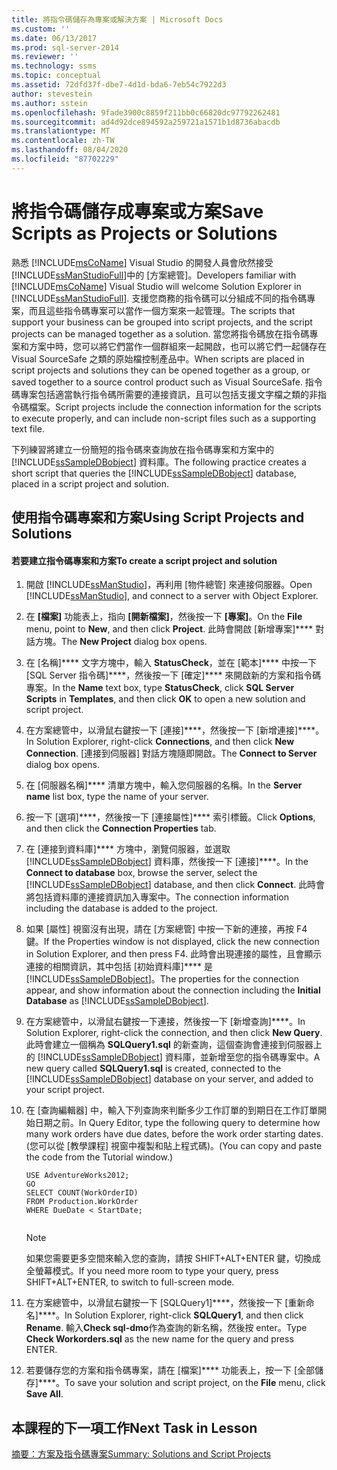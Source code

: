 ```yaml
---
title: 將指令碼儲存為專案或解決方案 | Microsoft Docs
ms.custom: ''
ms.date: 06/13/2017
ms.prod: sql-server-2014
ms.reviewer: ''
ms.technology: ssms
ms.topic: conceptual
ms.assetid: 72dfd37f-dbe7-4d1d-bda6-7eb54c7922d3
author: stevestein
ms.author: sstein
ms.openlocfilehash: 9fade3900c8859f211bb0c66820dc97792262481
ms.sourcegitcommit: ad4d92dce894592a259721a1571b1d8736abacdb
ms.translationtype: MT
ms.contentlocale: zh-TW
ms.lasthandoff: 08/04/2020
ms.locfileid: "87702229"
---
```

# <a name="save-scripts-as-projects-or-solutions"></a><span data-ttu-id="24774-102">將指令碼儲存成專案或方案</span><span class="sxs-lookup"><span data-stu-id="24774-102">Save Scripts as Projects or Solutions</span></span>
  <span data-ttu-id="24774-103">熟悉 [!INCLUDE[msCoName](../../includes/msconame-md.md)] Visual Studio 的開發人員會欣然接受 [!INCLUDE[ssManStudioFull](../../includes/ssmanstudiofull-md.md)]中的 [方案總管]。</span><span class="sxs-lookup"><span data-stu-id="24774-103">Developers familiar with [!INCLUDE[msCoName](../../includes/msconame-md.md)] Visual Studio will welcome Solution Explorer in [!INCLUDE[ssManStudioFull](../../includes/ssmanstudiofull-md.md)].</span></span> <span data-ttu-id="24774-104">支援您商務的指令碼可以分組成不同的指令碼專案，而且這些指令碼專案可以當作一個方案來一起管理。</span><span class="sxs-lookup"><span data-stu-id="24774-104">The scripts that support your business can be grouped into script projects, and the script projects can be managed together as a solution.</span></span> <span data-ttu-id="24774-105">當您將指令碼放在指令碼專案和方案中時，您可以將它們當作一個群組來一起開啟，也可以將它們一起儲存在 Visual SourceSafe 之類的原始檔控制產品中。</span><span class="sxs-lookup"><span data-stu-id="24774-105">When scripts are placed in script projects and solutions they can be opened together as a group, or saved together to a source control product such as Visual SourceSafe.</span></span> <span data-ttu-id="24774-106">指令碼專案包括適當執行指令碼所需要的連接資訊，且可以包括支援文字檔之類的非指令碼檔案。</span><span class="sxs-lookup"><span data-stu-id="24774-106">Script projects include the connection information for the scripts to execute properly, and can include non-script files such as a supporting text file.</span></span>  
  
 <span data-ttu-id="24774-107">下列練習將建立一份簡短的指令碼來查詢放在指令碼專案和方案中的 [!INCLUDE[ssSampleDBobject](../../includes/sssampledbobject-md.md)] 資料庫。</span><span class="sxs-lookup"><span data-stu-id="24774-107">The following practice creates a short script that queries the [!INCLUDE[ssSampleDBobject](../../includes/sssampledbobject-md.md)] database, placed in a script project and solution.</span></span>  
  
## <a name="using-script-projects-and-solutions"></a><span data-ttu-id="24774-108">使用指令碼專案和方案</span><span class="sxs-lookup"><span data-stu-id="24774-108">Using Script Projects and Solutions</span></span>  
  
#### <a name="to-create-a-script-project-and-solution"></a><span data-ttu-id="24774-109">若要建立指令碼專案和方案</span><span class="sxs-lookup"><span data-stu-id="24774-109">To create a script project and solution</span></span>  
  
1.  <span data-ttu-id="24774-110">開啟 [!INCLUDE[ssManStudio](../../includes/ssmanstudio-md.md)]，再利用 [物件總管] 來連接伺服器。</span><span class="sxs-lookup"><span data-stu-id="24774-110">Open [!INCLUDE[ssManStudio](../../includes/ssmanstudio-md.md)], and connect to a server with Object Explorer.</span></span>  
  
2.  <span data-ttu-id="24774-111">在 **[檔案]** 功能表上，指向 **[開新檔案]**，然後按一下 **[專案]**。</span><span class="sxs-lookup"><span data-stu-id="24774-111">On the **File** menu, point to **New**, and then click **Project**.</span></span> <span data-ttu-id="24774-112">此時會開啟 [新增專案]\*\*\*\* 對話方塊。</span><span class="sxs-lookup"><span data-stu-id="24774-112">The **New Project** dialog box opens.</span></span>  
  
3.  <span data-ttu-id="24774-113">在 [名稱]\*\*\*\* 文字方塊中，輸入 **StatusCheck**，並在 [範本]\*\*\*\* 中按一下 [SQL Server 指令碼]\*\*\*\*，然後按一下 [確定]\*\*\*\* 來開啟新的方案和指令碼專案。</span><span class="sxs-lookup"><span data-stu-id="24774-113">In the **Name** text box, type **StatusCheck**, click **SQL Server Scripts** in **Templates**, and then click **OK** to open a new solution and script project.</span></span>  
  
4.  <span data-ttu-id="24774-114">在方案總管中，以滑鼠右鍵按一下 [連接]\*\*\*\*，然後按一下 [新增連接]\*\*\*\*。</span><span class="sxs-lookup"><span data-stu-id="24774-114">In Solution Explorer, right-click **Connections**, and then click **New Connection**.</span></span> <span data-ttu-id="24774-115">[連接到伺服器] 對話方塊隨即開啟。</span><span class="sxs-lookup"><span data-stu-id="24774-115">The **Connect to Server** dialog box opens.</span></span>  
  
5.  <span data-ttu-id="24774-116">在 [伺服器名稱]\*\*\*\* 清單方塊中，輸入您伺服器的名稱。</span><span class="sxs-lookup"><span data-stu-id="24774-116">In the **Server name** list box, type the name of your server.</span></span>  
  
6.  <span data-ttu-id="24774-117">按一下 [選項]\*\*\*\*，然後按一下 [連接屬性]\*\*\*\* 索引標籤。</span><span class="sxs-lookup"><span data-stu-id="24774-117">Click **Options**, and then click the **Connection Properties** tab.</span></span>  
  
7.  <span data-ttu-id="24774-118">在 [連接到資料庫]\*\*\*\* 方塊中，瀏覽伺服器，並選取 [!INCLUDE[ssSampleDBobject](../../includes/sssampledbobject-md.md)] 資料庫，然後按一下 [連接]\*\*\*\*。</span><span class="sxs-lookup"><span data-stu-id="24774-118">In the **Connect to database** box, browse the server, select the [!INCLUDE[ssSampleDBobject](../../includes/sssampledbobject-md.md)] database, and then click **Connect**.</span></span> <span data-ttu-id="24774-119">此時會將包括資料庫的連接資訊加入專案中。</span><span class="sxs-lookup"><span data-stu-id="24774-119">The connection information including the database is added to the project.</span></span>  
  
8.  <span data-ttu-id="24774-120">如果 [屬性] 視窗沒有出現，請在 [方案總管] 中按一下新的連接，再按 F4 鍵。</span><span class="sxs-lookup"><span data-stu-id="24774-120">If the Properties window is not displayed, click the new connection in Solution Explorer, and then press F4.</span></span> <span data-ttu-id="24774-121">此時會出現連接的屬性，且會顯示連接的相關資訊，其中包括 [初始資料庫]\*\*\*\* 是 [!INCLUDE[ssSampleDBobject](../../includes/sssampledbobject-md.md)]。</span><span class="sxs-lookup"><span data-stu-id="24774-121">The properties for the connection appear, and show information about the connection including the **Initial Database** as [!INCLUDE[ssSampleDBobject](../../includes/sssampledbobject-md.md)].</span></span>  
  
9. <span data-ttu-id="24774-122">在方案總管中，以滑鼠右鍵按一下連接，然後按一下 [新增查詢]\*\*\*\*。</span><span class="sxs-lookup"><span data-stu-id="24774-122">In Solution Explorer, right-click the connection, and then click **New Query**.</span></span> <span data-ttu-id="24774-123">此時會建立一個稱為 **SQLQuery1.sql** 的新查詢，這個查詢會連接到伺服器上的 [!INCLUDE[ssSampleDBobject](../../includes/sssampledbobject-md.md)] 資料庫，並新增至您的指令碼專案中。</span><span class="sxs-lookup"><span data-stu-id="24774-123">A new query called **SQLQuery1.sql** is created, connected to the [!INCLUDE[ssSampleDBobject](../../includes/sssampledbobject-md.md)] database on your server, and added to your script project.</span></span>  
  
10. <span data-ttu-id="24774-124">在 [查詢編輯器] 中，輸入下列查詢來判斷多少工作訂單的到期日在工作訂單開始日期之前。</span><span class="sxs-lookup"><span data-stu-id="24774-124">In Query Editor, type the following query to determine how many work orders have due dates, before the work order starting dates.</span></span> <span data-ttu-id="24774-125">(您可以從 [教學課程] 視窗中複製和貼上程式碼)。</span><span class="sxs-lookup"><span data-stu-id="24774-125">(You can copy and paste the code from the Tutorial window.)</span></span>  
  
    ```  
    USE AdventureWorks2012;  
    GO  
    SELECT COUNT(WorkOrderID)  
    FROM Production.WorkOrder  
    WHERE DueDate < StartDate;  
  
    ```  
  
    > [!NOTE]  
    >  <span data-ttu-id="24774-126">如果您需要更多空間來輸入您的查詢，請按 SHIFT+ALT+ENTER 鍵，切換成全螢幕模式。</span><span class="sxs-lookup"><span data-stu-id="24774-126">If you need more room to type your query, press SHIFT+ALT+ENTER, to switch to full-screen mode.</span></span>  
  
11. <span data-ttu-id="24774-127">在方案總管中，以滑鼠右鍵按一下 [SQLQuery1]\*\*\*\*，然後按一下 [重新命名]\*\*\*\*。</span><span class="sxs-lookup"><span data-stu-id="24774-127">In Solution Explorer, right-click **SQLQuery1**, and then click **Rename**.</span></span> <span data-ttu-id="24774-128">輸入**Check sql-dmo**作為查詢的新名稱，然後按 enter。</span><span class="sxs-lookup"><span data-stu-id="24774-128">Type **Check Workorders.sql** as the new name for the query and press ENTER.</span></span>  
  
12. <span data-ttu-id="24774-129">若要儲存您的方案和指令碼專案，請在 [檔案]\*\*\*\* 功能表上，按一下 [全部儲存]\*\*\*\*。</span><span class="sxs-lookup"><span data-stu-id="24774-129">To save your solution and script project, on the **File** menu, click **Save All**.</span></span>  
  
## <a name="next-task-in-lesson"></a><span data-ttu-id="24774-130">本課程的下一項工作</span><span class="sxs-lookup"><span data-stu-id="24774-130">Next Task in Lesson</span></span>  
 [<span data-ttu-id="24774-131">摘要：方案及指令碼專案</span><span class="sxs-lookup"><span data-stu-id="24774-131">Summary: Solutions and Script Projects</span></span>](lesson-3-4-summary-solutions-and-script-projects.md)  
  
  
